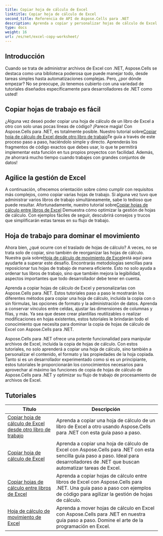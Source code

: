 ```yaml
---
title: Copiar hoja de cálculo de Excel
linktitle: Copiar hoja de cálculo de Excel
second_title: Referencia de API de Aspose.Cells para .NET
description: Aprenda a copiar y personalizar hojas de cálculo de Excel con Aspose.Cells para .NET. Tutoriales detallados para dominar la manipulación y el formato de datos.
type: docs
weight: 16
url: /es/net/excel-copy-worksheet/
---
```

## Introducción

Cuando se trata de administrar archivos de Excel con .NET, Aspose.Cells se destaca como una biblioteca poderosa que puede manejar todo, desde tareas simples hasta automatizaciones complejas. Pero, ¿por dónde empezar? No se preocupe, ¡lo tenemos cubierto con una variedad de tutoriales diseñados específicamente para desarrolladores de .NET como usted!

## Copiar hojas de trabajo es fácil

 ¿Alguna vez deseó poder copiar una hoja de cálculo de un libro de Excel a otro con solo unas pocas líneas de código? ¡Parece magia! Con Aspose.Cells para .NET, es totalmente posible. Nuestro tutorial sobre[Copiar hoja de cálculo de Excel desde otro libro de trabajo](./excel-copy-worksheet-from-other-workbook/)Te guía a través de este proceso paso a paso, haciéndolo simple y directo. Aprenderás los fragmentos de código exactos que debes usar, lo que te permitirá implementar esta función en tus propios proyectos con facilidad. Además, ¡te ahorrará mucho tiempo cuando trabajes con grandes conjuntos de datos!

## Agilice la gestión de Excel

 A continuación, ofrecemos orientación sobre cómo cumplir con requisitos más complejos, como copiar varias hojas de trabajo. Si alguna vez tuvo que administrar varios libros de trabajo simultáneamente, sabe lo tedioso que puede resultar. Afortunadamente, nuestro tutorial sobre[Copiar hojas de cálculo entre libros de Excel](./excel-copy-worksheets-between-workbooks/) Demuestra cómo optimizar la gestión de hojas de cálculo. Con ejemplos fáciles de seguir, descubrirá consejos y trucos que simplificarán estas tareas en su flujo de trabajo.

## Hoja de trabajo para dominar el movimiento

 Ahora bien, ¿qué ocurre con el traslado de hojas de cálculo? A veces, no se trata solo de copiar, sino también de reorganizar las hojas de cálculo. Nuestra guía sobre[Hoja de cálculo de movimiento de Excel](./excel-move-worksheet/)está aquí para ayudarte a superar este desafío. Encontrarás metodologías sencillas para reposicionar tus hojas de trabajo de manera eficiente. Esto no solo ayuda a ordenar tus libros de trabajo, sino que también mejora la legibilidad, aspectos importantes que todo desarrollador debe tener en cuenta.

Aprenda a copiar hojas de cálculo de Excel y personalizarlas con Aspose.Cells para .NET. Estos tutoriales paso a paso le mostrarán los diferentes métodos para copiar una hoja de cálculo, incluida la copia con o sin fórmulas, las opciones de formato y la administración de datos. Aprenda a conservar vínculos entre celdas, ajustar las dimensiones de columnas y filas, y más. Ya sea que desee crear plantillas reutilizables o realizar modificaciones en hojas existentes, estos tutoriales le brindarán todo el conocimiento que necesita para dominar la copia de hojas de cálculo de Excel con Aspose.Cells para .NET.

Aspose.Cells para .NET ofrece una potente funcionalidad para manipular archivos de Excel, incluida la copia de hojas de cálculo. Con estos tutoriales, no solo aprenderá a copiar una hoja de cálculo, sino también a personalizar el contenido, el formato y las propiedades de la hoja copiada. Tanto si es un desarrollador experimentado como si es un principiante, estos tutoriales le proporcionarán los conocimientos necesarios para aprovechar al máximo las funciones de copia de hojas de cálculo de Aspose.Cells para .NET y optimizar su flujo de trabajo de procesamiento de archivos de Excel.

## Tutoriales 
| Título | Descripción |
| --- | --- |
| [Copiar hoja de cálculo de Excel desde otro libro de trabajo](./excel-copy-worksheet-from-other-workbook/) | Aprenda a copiar una hoja de cálculo de un libro de Excel a otro usando Aspose.Cells para .NET con esta guía paso a paso. |  
| [Copiar hoja de cálculo de Excel](./excel-copy-worksheet/) | Aprenda a copiar una hoja de cálculo de Excel con Aspose.Cells para .NET con esta sencilla guía paso a paso. Ideal para desarrolladores de .NET que buscan automatizar tareas de Excel. |  
| [Copiar hojas de cálculo entre libros de Excel](./excel-copy-worksheets-between-workbooks/) | Aprenda a copiar hojas de cálculo entre libros de Excel con Aspose.Cells para .NET. Una guía paso a paso con ejemplos de código para agilizar la gestión de hojas de cálculo. |  
| [Hoja de cálculo de movimiento de Excel](./excel-move-worksheet/) | Aprenda a mover hojas de cálculo en Excel con Aspose.Cells para .NET en nuestra guía paso a paso. Domine el arte de la programación en Excel. |  